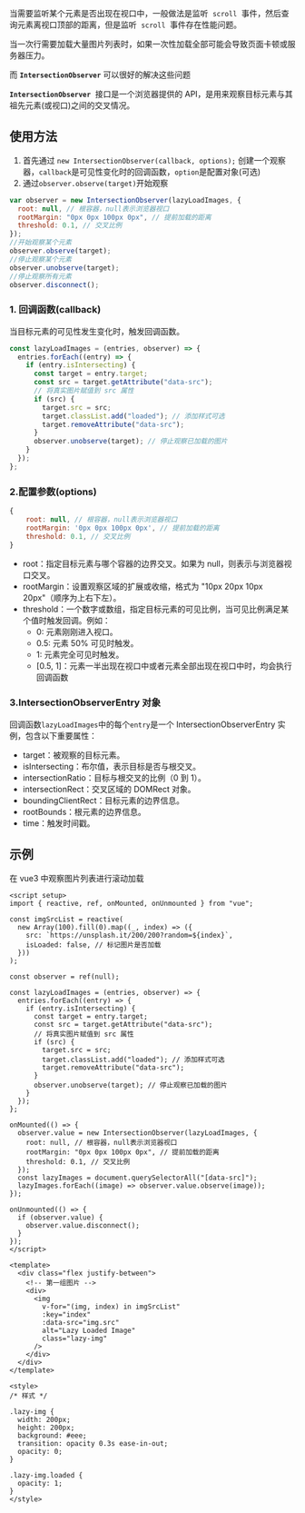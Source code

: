 当需要监听某个元素是否出现在视口中，一般做法是监听  `scroll`  事件，然后查询元素离视口顶部的距离，但是监听  `scroll`  事件存在性能问题。

当一次行需要加载大量图片列表时，如果一次性加载全部可能会导致页面卡顿或服务器压力。

而 **`IntersectionObserver`** 可以很好的解决这些问题

**`IntersectionObserver`**  接口是一个浏览器提供的 API，是用来观察目标元素与其祖先元素(或视口)之间的交叉情况。

## 使用方法

1. 首先通过 `new IntersectionObserver(callback, options);` 创建一个观察器，`callback`是可见性变化时的回调函数，`option`是配置对象(可选)
2. 通过`observer.observe(target)`开始观察

```js
var observer = new IntersectionObserver(lazyLoadImages, {
  root: null, // 根容器，null表示浏览器视口
  rootMargin: "0px 0px 100px 0px", // 提前加载的距离
  threshold: 0.1, // 交叉比例
});
//开始观察某个元素
observer.observe(target);
//停止观察某个元素
observer.unobserve(target);
//停止观察所有元素
observer.disconnect();
```

### 1. 回调函数(callback)

当目标元素的可见性发生变化时，触发回调函数。

```js
const lazyLoadImages = (entries, observer) => {
  entries.forEach((entry) => {
    if (entry.isIntersecting) {
      const target = entry.target;
      const src = target.getAttribute("data-src");
      // 将真实图片赋值到 src 属性
      if (src) {
        target.src = src;
        target.classList.add("loaded"); // 添加样式可选
        target.removeAttribute("data-src");
      }
      observer.unobserve(target); // 停止观察已加载的图片
    }
  });
};
```

### 2.配置参数(options)

```js
{
	root: null, // 根容器，null表示浏览器视口
	rootMargin: '0px 0px 100px 0px', // 提前加载的距离
	threshold: 0.1, // 交叉比例
}
```

- root：指定目标元素与哪个容器的边界交叉。如果为 null，则表示与浏览器视口交叉。
- rootMargin：设置观察区域的扩展或收缩，格式为 "10px 20px 10px 20px"（顺序为上右下左）。
- threshold：一个数字或数组，指定目标元素的可见比例，当可见比例满足某个值时触发回调。例如：
  - 0: 元素刚刚进入视口。
  - 0.5: 元素 50% 可见时触发。
  - 1: 元素完全可见时触发。
  - [0.5, 1]：元素一半出现在视口中或者元素全部出现在视口中时，均会执行回调函数

### 3.IntersectionObserverEntry 对象

回调函数`lazyLoadImages`中的每个`entry`是一个 IntersectionObserverEntry 实例，包含以下重要属性：

- target：被观察的目标元素。
- isIntersecting：布尔值，表示目标是否与根交叉。
- intersectionRatio：目标与根交叉的比例（0 到 1）。
- intersectionRect：交叉区域的 DOMRect 对象。
- boundingClientRect：目标元素的边界信息。
- rootBounds：根元素的边界信息。
- time：触发时间戳。

## 示例

在 vue3 中观察图片列表进行滚动加载

```vue
<script setup>
import { reactive, ref, onMounted, onUnmounted } from "vue";

const imgSrcList = reactive(
  new Array(100).fill(0).map((_, index) => ({
    src: `https://unsplash.it/200/200?random=${index}`,
    isLoaded: false, // 标记图片是否加载
  }))
);

const observer = ref(null);

const lazyLoadImages = (entries, observer) => {
  entries.forEach((entry) => {
    if (entry.isIntersecting) {
      const target = entry.target;
      const src = target.getAttribute("data-src");
      // 将真实图片赋值到 src 属性
      if (src) {
        target.src = src;
        target.classList.add("loaded"); // 添加样式可选
        target.removeAttribute("data-src");
      }
      observer.unobserve(target); // 停止观察已加载的图片
    }
  });
};

onMounted(() => {
  observer.value = new IntersectionObserver(lazyLoadImages, {
    root: null, // 根容器，null表示浏览器视口
    rootMargin: "0px 0px 100px 0px", // 提前加载的距离
    threshold: 0.1, // 交叉比例
  });
  const lazyImages = document.querySelectorAll("[data-src]");
  lazyImages.forEach((image) => observer.value.observe(image));
});

onUnmounted(() => {
  if (observer.value) {
    observer.value.disconnect();
  }
});
</script>

<template>
  <div class="flex justify-between">
    <!-- 第一组图片 -->
    <div>
      <img
        v-for="(img, index) in imgSrcList"
        :key="index"
        :data-src="img.src"
        alt="Lazy Loaded Image"
        class="lazy-img"
      />
    </div>
  </div>
</template>

<style>
/* 样式 */

.lazy-img {
  width: 200px;
  height: 200px;
  background: #eee;
  transition: opacity 0.3s ease-in-out;
  opacity: 0;
}

.lazy-img.loaded {
  opacity: 1;
}
</style>
```
